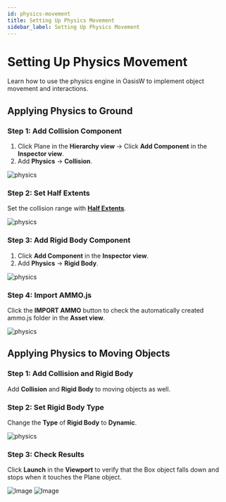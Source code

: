 ```yaml
---
id: physics-movement
title: Setting Up Physics Movement
sidebar_label: Setting Up Physics Movement
---
```


# Setting Up Physics Movement

Learn how to use the physics engine in OasisW to implement object movement and interactions.

## Applying Physics to Ground

### Step 1: Add Collision Component

1. Click Plane in the **Hierarchy view** → Click **Add Component** in the **Inspector view**.
2. Add **Physics** → **Collision**.

![physics](/img/tutorial/4_1.png)

### Step 2: Set Half Extents

Set the collision range with [**Half Extents**](/user-manual/scenes/components/collision#properties).

![physics](/img/tutorial/4_2.png)

### Step 3: Add Rigid Body Component

1. Click **Add Component** in the **Inspector view**.
2. Add **Physics** → **Rigid Body**.

![physics](/img/tutorial/4_3.png)

### Step 4: Import AMMO.js

Click the **IMPORT AMMO** button to check the automatically created ammo.js folder in the **Asset view**.

![physics](/img/tutorial/4_5.png)

## Applying Physics to Moving Objects

### Step 1: Add Collision and Rigid Body

Add **Collision** and **Rigid Body** to moving objects as well.

### Step 2: Set Rigid Body Type

Change the **Type** of **Rigid Body** to **Dynamic**.

![physics](/img/tutorial/4_6.png)

### Step 3: Check Results

Click **Launch** in the **Viewport** to verify that the Box object falls down and stops when it touches the Plane object.

<div style={{display: 'flex', gap: '10px'}}>
  <img src="/img/tutorial/4_7.png" alt="Image" style={{maxWidth: '45%'}} />
  <img src="/img/tutorial/4_8.png" alt="Image" style={{maxWidth: '45%'}} />
</div>
<br />

